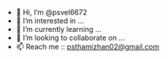 - 👋 Hi, I’m @psvel6672
- 👀 I’m interested in ...
- 🌱 I’m currently learning ...
- 💞️ I’m looking to collaborate on ...
- 📫 Reach me :: psthamizhan02@gmail.com

<!---
psvel6672/psvel6672 is a ✨ special ✨ repository because its `README.md` (this file) appears on your GitHub profile.
You can click the Preview link to take a look at your changes.
--->
